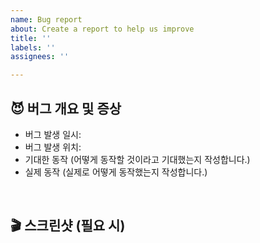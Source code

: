 ```yaml
---
name: Bug report
about: Create a report to help us improve
title: ''
labels: ''
assignees: ''

---
```


## 😈 버그 개요 및 증상
- 버그 발생 일시: 
- 버그 발생 위치: 
- 기대한 동작
  (어떻게 동작할 것이라고 기대했는지 작성합니다.)
- 실제 동작
  (실제로 어떻게 동작했는지 작성합니다.)

<br/>

## 🎬 스크린샷 (필요 시)
